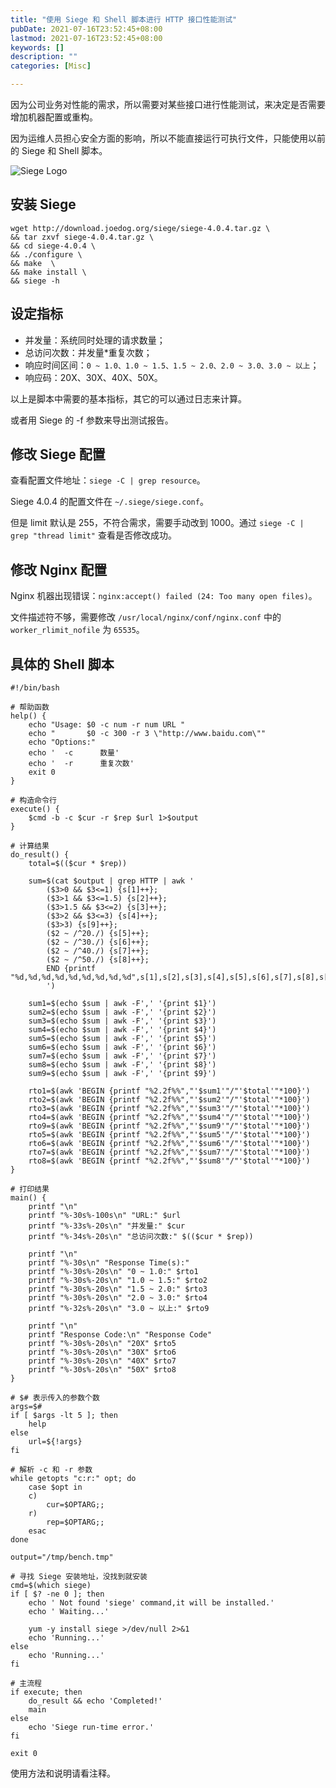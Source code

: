 ```yaml
---
title: "使用 Siege 和 Shell 脚本进行 HTTP 接口性能测试"
pubDate: 2021-07-16T23:52:45+08:00
lastmod: 2021-07-16T23:52:45+08:00
keywords: []
description: ""
categories: [Misc]

---
```


因为公司业务对性能的需求，所以需要对某些接口进行性能测试，来决定是否需要增加机器配置或重构。

因为运维人员担心安全方面的影响，所以不能直接运行可执行文件，只能使用以前的 Siege 和 Shell 脚本。

<!--more-->

![Siege Logo](/images/http-interface-performance-test-with-siege-and-the-shell-script/siege-logo.webp "Siege Logo")

## 安装 Siege

```shell
wget http://download.joedog.org/siege/siege-4.0.4.tar.gz \
&& tar zxvf siege-4.0.4.tar.gz \
&& cd siege-4.0.4 \
&& ./configure \
&& make  \
&& make install \
&& siege -h
```

## 设定指标

* 并发量：系统同时处理的请求数量；
* 总访问次数：并发量*重复次数；
* 响应时间区间：`0 ~ 1.0、1.0 ~ 1.5、1.5 ~ 2.0、2.0 ~ 3.0、3.0 ~ 以上`；
* 响应码：20X、30X、40X、50X。

以上是脚本中需要的基本指标，其它的可以通过日志来计算。

或者用 Siege 的 -f 参数来导出测试报告。

## 修改 Siege 配置

查看配置文件地址：`siege -C | grep resource`。

Siege 4.0.4 的配置文件在 `~/.siege/siege.conf`。

但是 limit 默认是 255，不符合需求，需要手动改到 1000。通过 `siege -C | grep "thread limit"` 查看是否修改成功。

## 修改 Nginx 配置

Nginx 机器出现错误：`nginx:accept() failed (24: Too many open files)`。

文件描述符不够，需要修改 `/usr/local/nginx/conf/nginx.conf` 中的 `worker_rlimit_nofile` 为 `65535`。

## 具体的 Shell 脚本

```shell
#!/bin/bash

# 帮助函数
help() {
	echo "Usage: $0 -c num -r num URL "
	echo "       $0 -c 300 -r 3 \"http://www.baidu.com\""
	echo "Options:"
	echo '  -c      数量'
	echo '  -r      重复次数'
	exit 0
}

# 构造命令行
execute() {
	$cmd -b -c $cur -r $rep $url 1>$output
}

# 计算结果
do_result() {
	total=$(($cur * $rep))

	sum=$(cat $output | grep HTTP | awk '
        ($3>0 && $3<=1) {s[1]++};
        ($3>1 && $3<=1.5) {s[2]++};
        ($3>1.5 && $3<=2) {s[3]++};
        ($3>2 && $3<=3) {s[4]++};
        ($3>3) {s[9]++};
        ($2 ~ /^20./) {s[5]++};
        ($2 ~ /^30./) {s[6]++};
        ($2 ~ /^40./) {s[7]++};
        ($2 ~ /^50./) {s[8]++};
        END {printf "%d,%d,%d,%d,%d,%d,%d,%d,%d",s[1],s[2],s[3],s[4],s[5],s[6],s[7],s[8],s[9]}
        ')

	sum1=$(echo $sum | awk -F',' '{print $1}')
	sum2=$(echo $sum | awk -F',' '{print $2}')
	sum3=$(echo $sum | awk -F',' '{print $3}')
	sum4=$(echo $sum | awk -F',' '{print $4}')
	sum5=$(echo $sum | awk -F',' '{print $5}')
	sum6=$(echo $sum | awk -F',' '{print $6}')
	sum7=$(echo $sum | awk -F',' '{print $7}')
	sum8=$(echo $sum | awk -F',' '{print $8}')
	sum9=$(echo $sum | awk -F',' '{print $9}')

	rto1=$(awk 'BEGIN {printf "%2.2f%%","'$sum1'"/"'$total'"*100}')
	rto2=$(awk 'BEGIN {printf "%2.2f%%","'$sum2'"/"'$total'"*100}')
	rto3=$(awk 'BEGIN {printf "%2.2f%%","'$sum3'"/"'$total'"*100}')
	rto4=$(awk 'BEGIN {printf "%2.2f%%","'$sum4'"/"'$total'"*100}')
	rto9=$(awk 'BEGIN {printf "%2.2f%%","'$sum9'"/"'$total'"*100}')
	rto5=$(awk 'BEGIN {printf "%2.2f%%","'$sum5'"/"'$total'"*100}')
	rto6=$(awk 'BEGIN {printf "%2.2f%%","'$sum6'"/"'$total'"*100}')
	rto7=$(awk 'BEGIN {printf "%2.2f%%","'$sum7'"/"'$total'"*100}')
	rto8=$(awk 'BEGIN {printf "%2.2f%%","'$sum8'"/"'$total'"*100}')
}

# 打印结果
main() {
	printf "\n"
	printf "%-30s%-100s\n" "URL:" $url
	printf "%-33s%-20s\n" "并发量:" $cur
	printf "%-34s%-20s\n" "总访问次数:" $(($cur * $rep))

	printf "\n"
	printf "%-30s\n" "Response Time(s):"
	printf "%-30s%-20s\n" "0 ~ 1.0:" $rto1
	printf "%-30s%-20s\n" "1.0 ~ 1.5:" $rto2
	printf "%-30s%-20s\n" "1.5 ~ 2.0:" $rto3
	printf "%-30s%-20s\n" "2.0 ~ 3.0:" $rto4
	printf "%-32s%-20s\n" "3.0 ~ 以上:" $rto9

	printf "\n"
	printf "Response Code:\n" "Response Code"
	printf "%-30s%-20s\n" "20X" $rto5
	printf "%-30s%-20s\n" "30X" $rto6
	printf "%-30s%-20s\n" "40X" $rto7
	printf "%-30s%-20s\n" "50X" $rto8
}

# $# 表示传入的参数个数
args=$#
if [ $args -lt 5 ]; then
	help
else
	url=${!args}
fi

# 解析 -c 和 -r 参数
while getopts "c:r:" opt; do
	case $opt in
	c)
		cur=$OPTARG;;
	r)
		rep=$OPTARG;;
	esac
done

output="/tmp/bench.tmp"

# 寻找 Siege 安装地址，没找到就安装
cmd=$(which siege)
if [ $? -ne 0 ]; then
	echo ' Not found 'siege' command,it will be installed.'
	echo ' Waiting...'

	yum -y install siege >/dev/null 2>&1
	echo 'Running...'
else
	echo 'Running...'
fi

# 主流程
if execute; then
	do_result && echo 'Completed!'
	main
else
	echo 'Siege run-time error.'
fi

exit 0
```

使用方法和说明请看注释。
